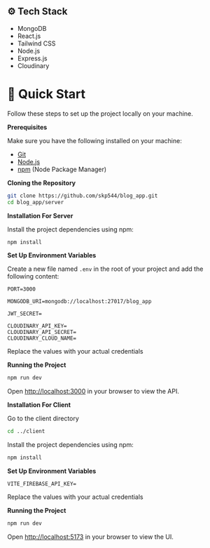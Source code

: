 ## <a name="tech-stack">⚙️ Tech Stack</a>

- MongoDB
- React.js
- Tailwind CSS
- Node.js
- Express.js
- Cloudinary

# <a name="quick-start">🤸 Quick Start</a>

Follow these steps to set up the project locally on your machine.

**Prerequisites**

Make sure you have the following installed on your machine:

- [Git](https://git-scm.com/)
- [Node.js](https://nodejs.org/en)
- [npm](https://www.npmjs.com/) (Node Package Manager)

**Cloning the Repository**

```bash
git clone https://github.com/skp544/blog_app.git
cd blog_app/server
```

**Installation For Server**

Install the project dependencies using npm:

```bash
npm install
```

**Set Up Environment Variables**

Create a new file named `.env` in the root of your project and add the following content:

```env
PORT=3000

MONGODB_URI=mongodb://localhost:27017/blog_app

JWT_SECRET=

CLOUDINARY_API_KEY=
CLOUDINARY_API_SECRET=
CLOUDINARY_CLOUD_NAME=
```

Replace the values with your actual credentials

**Running the Project**

```bash
npm run dev
```

Open [http://localhost:3000](http://localhost:3000) in your browser to view the API.

**Installation For Client**

Go to the client directory

```bash
cd ../client
```

Install the project dependencies using npm:

```bash
npm install
```

**Set Up Environment Variables**

```env
VITE_FIREBASE_API_KEY=
```

Replace the values with your actual credentials

**Running the Project**

```bash
npm run dev
```

Open [http://localhost:5173](http://localhost:5173) in your browser to view the UI.
